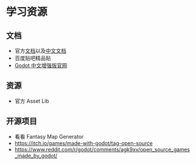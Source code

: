 # 学习资源

## 文档

- 官方[文档](https://docs.godotengine.org/en/stable/)以及[中文文档](https://docs.godotengine.org/zh_CN/latest/index.html)
- 百度贴吧精品贴
- [Godot 中文增强版官网](http://godot.pro/wp/)

## 资源

- 官方 Asset Lib

## 开源项目

- 看看 Fantasy Map Generator
- <https://itch.io/games/made-with-godot/tag-open-source>
- <https://www.reddit.com/r/godot/comments/agk9xv/open_source_games_made_by_godot/>
